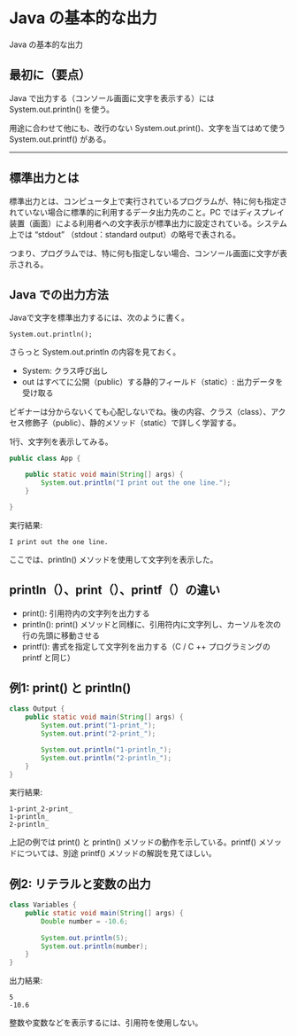 # Java の基本的な出力

Java の基本的な出力

## 最初に（要点）

Java で出力する（コンソール画面に文字を表示する）には System.out.println() を使う。

用途に合わせて他にも、改行のない System.out.print()、文字を当てはめて使う System.out.printf() がある。

***

## 標準出力とは

標準出力とは、コンピュータ上で実行されているプログラムが、特に何も指定されていない場合に標準的に利用するデータ出力先のこと。PC ではディスプレイ装置（画面）による利用者への文字表示が標準出力に設定されている。システム上では “stdout” （stdout：standard output）の略号で表される。

つまり、プログラムでは、特に何も指定しない場合、コンソール画面に文字が表示される。

## Java での出力方法

Javaで文字を標準出力するには、次のように書く。

``` console
System.out.println();
```

さらっと System.out.println の内容を見ておく。

* System: クラス呼び出し
* out はすべてに公開（public）する静的フィールド（static）: 出力データを受け取る

ビギナーは分からないくても心配しないでね。後の内容、クラス（class）、アクセス修飾子（public）、静的メソッド（static）で詳しく学習する。

1行、文字列を表示してみる。
```java 
public class App {

    public static void main(String[] args) {
        System.out.println("I print out the one line.");
    }

}
``` 

実行結果:
```console
I print out the one line.
```

ここでは、println() メソッドを使用して文字列を表示した。

## println（）、print（）、printf（）の違い

* print(): 引用符内の文字列を出力する
* println(): print() メソッドと同様に、引用符内に文字列し、カーソルを次の行の先頭に移動させる
* printf(): 書式を指定して文字列を出力する（C / C ++ プログラミングの printf と同じ）

## 例1: print() と println()

``` java
class Output {
    public static void main(String[] args) {
        System.out.print("1-print_");
        System.out.print("2-print_");

        System.out.println("1-println_");
        System.out.println("2-println_");
    }
}
```

実行結果:

``` console
1-print_2-print_
1-println_
2-println_
```

上記の例では print() と println() メソッドの動作を示している。printf() メソッドについては、別途 printf() メソッドの解説を見てほしい。

## 例2: リテラルと変数の出力

``` java
class Variables {
    public static void main(String[] args) { 	
        Double number = -10.6;
    	
        System.out.println(5);
        System.out.println(number);
    }
}
```

出力結果: 

``` console
5
-10.6
```

整数や変数などを表示するには、引用符を使用しない。
